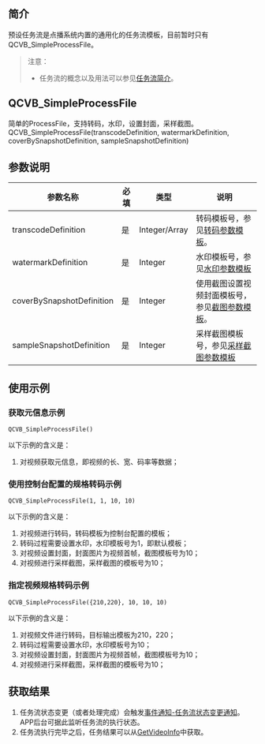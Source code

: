 ## 简介

预设任务流是点播系统内置的通用化的任务流模板，目前暂时只有QCVB_SimpleProcessFile。
> 注意：
> - 任务流的概念以及用法可以参见[任务流简介](/document/product/266/10263)。

## QCVB_SimpleProcessFile

简单的ProcessFile，支持转码，水印，设置封面，采样截图。
QCVB_SimpleProcessFile(transcodeDefinition, watermarkDefinition, coverBySnapshotDefinition, sampleSnapshotDefinition)

## 参数说明

| 参数名称 | 必填 | 类型 | 说明 |
|---------|---------|---------|---------|
| transcodeDefinition | 是 |Integer/Array | 转码模板号，参见[转码参数模板](/document/product/266/8098)。 |
| watermarkDefinition | 是 |Integer  | 水印模板号，参见[水印参数模板](/document/product/266/9647) |
| coverBySnapshotDefinition | 是 |Integer | 使用截图设置视频封面模板号，参见[截图参数模板](/document/product/266/8097)。 |
| sampleSnapshotDefinition | 是 |Integer | 采样截图模板号，参见[采样截图参数模板](/document/product/266/9050) |

## 使用示例

### 获取元信息示例

```
QCVB_SimpleProcessFile()
```
以下示例的含义是：
1. 对视频获取元信息，即视频的长、宽、码率等数据；

### 使用控制台配置的规格转码示例
```
QCVB_SimpleProcessFile(1, 1, 10, 10)
```
以下示例的含义是：
1. 对视频进行转码，转码模板为控制台配置的模板；
1. 转码过程需要设置水印，水印模板号为1，即默认模板；
1. 对视频设置封面，封面图片为视频首帧，截图模板号为10；
1. 对视频进行采样截图，采样截图的模板号为10；


### 指定视频规格转码示例
```
QCVB_SimpleProcessFile({210,220}, 10, 10, 10)
```
以下示例的含义是：
1. 对视频文件进行转码，目标输出模板为210，220；
1. 转码过程需要设置水印，水印模板号为10；
1. 对视频设置封面，封面图片为视频首帧，截图模板号为10；
1. 对视频进行采样截图，采样截图的模板号为10；

## 获取结果
1. 任务流状态变更（或者处理完成）会触发[事件通知-任务流状态变更通知](/document/product/266/9636)。APP后台可据此监听任务流的执行状态。
2. 任务流执行完毕之后，任务结果可以从[GetVideoInfo](/document/product/266/8586)中获取。 
